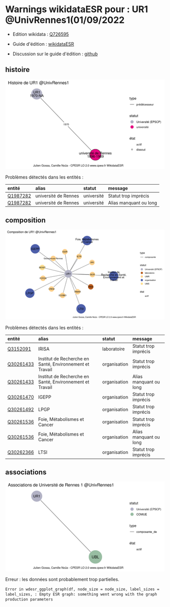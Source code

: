 Warnings wikidataESR pour : UR1 @UnivRennes1(01/09/2022
================

- Edition wikidata : [Q726595](https://www.wikidata.org/wiki/Q726595)
- Guide d'édition : [wikidataESR](https://github.com/cpesr/wikidataESR/)

- Discussion sur le guide d'édition : [github](https://github.com/cpesr/wikidataESR/issues)



## histoire 

![Graphique non généré](Q726595-histoire.png) 

Problèmes détectés dans les entités :

|entité                                             |alias                |statut     |message                |
|:--------------------------------------------------|:--------------------|:----------|:----------------------|
|[Q1987282](https://www.wikidata.org/wiki/Q1987282) |université de Rennes |université |Statut trop imprécis   |
|[Q1987282](https://www.wikidata.org/wiki/Q1987282) |université de Rennes |université |Alias manquant ou long |

 



## composition 

![Graphique non généré](Q726595-composition.png) 

Problèmes détectés dans les entités :

|entité                                               |alias                                                    |statut       |message                |
|:----------------------------------------------------|:--------------------------------------------------------|:------------|:----------------------|
|[Q3152091](https://www.wikidata.org/wiki/Q3152091)   |IRISA                                                    |laboratoire  |Statut trop imprécis   |
|[Q30261433](https://www.wikidata.org/wiki/Q30261433) |Institut de Recherche en Santé, Environnement et Travail |organisation |Statut trop imprécis   |
|[Q30261433](https://www.wikidata.org/wiki/Q30261433) |Institut de Recherche en Santé, Environnement et Travail |organisation |Alias manquant ou long |
|[Q30261470](https://www.wikidata.org/wiki/Q30261470) |IGEPP                                                    |organisation |Statut trop imprécis   |
|[Q30261492](https://www.wikidata.org/wiki/Q30261492) |LPGP                                                     |organisation |Statut trop imprécis   |
|[Q30261536](https://www.wikidata.org/wiki/Q30261536) |Foie, Métabolismes et Cancer                             |organisation |Statut trop imprécis   |
|[Q30261536](https://www.wikidata.org/wiki/Q30261536) |Foie, Métabolismes et Cancer                             |organisation |Alias manquant ou long |
|[Q30262366](https://www.wikidata.org/wiki/Q30262366) |LTSI                                                     |organisation |Statut trop imprécis   |

 



## associations 

![Graphique non généré](Q726595-associations.png) 

 


Erreur : les données sont probablement trop partielles.
```
Error in wdesr_ggplot_graph(df, node_size = node_size, label_sizes = label_sizes, : Empty ESR graph: something went wrong with the graph production parameters

``` 

